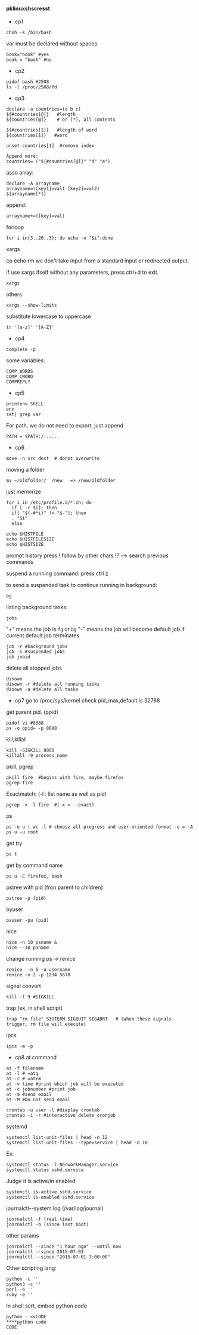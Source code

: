 #### pklinuxshscresst

- cp1
```
chsh -s /bin/bash
```
var must be declared without spaces
```
book="book" #yes
book = "book" #no
```

- cp2
```
pidof bash #2508
ls -l /proc/2508/fd
```
- cp3
```
declare -a countries=(a b c)
${#countries[@]}   #length
${countries[@]}    # or [*], all contents

${#countries[1]}   #length of word
${countries[1]}   #word

unset countries[1]  #remove index

Append more:
countries= ("${#countries[@]}" "d" "e")
```
asso array:
```
declare -A arrayname
arrayname=([key1]=val1 [key2]=val2)
${arrayname[*]}
```
append:
```
arrayname+=([key]=val)
```
forloop
```
for i in{3..20..3}; do echo -n "$i";done
```
xargs

cp echo rm wc don't take input from a standard input or redirected output.

if use xargs ifself without any parameters, press ctrl+d to exit.
```
xargs
```
others
```
xargs --show-limits
```
substitute lowercase to uppercase
```
tr '[a-z]' '[A-Z]'
```
- cp4
```
complete -p
```
some variables:
```
COMP_WORDS
COMP_CWORD
COMPREPLY
```
- cp5
```
printenv SHELL
env
set| grep var
```
For path, we do not need to export, just append
```
PATH = $PATH:/......
```


- cp6
```
move -n src dest  # donot overwrite
```
moving a folder
```
mv ~/oldfolder/  /new   => /new/oldfolder
```

just memorize
```
for i in /etc/profile.d/*.sh; do
  if [ -r $i]; then
  if[ "${-#*i}" != "$-"]; then
  . "$i"
  else
```
```
echo $HISTFILE
echo $HISTFILESIZE
echo $HISTSIZE
```
prompt history
press ! follow by other chars
!? --> search previous commands

suspend a running command:
press ctrl z

to send a suspended task to continue running in background:
```
bg
```
listing background tasks:
```
jobs
```
"+" means the job is ```fg``` or ```bg```
"-" means the job will become default job if current default job terminates
```
job -r #background jobs
job -s #suspended jobs
job jobid
```

delete all stopped jobs
```
disown
disown -r #delete all running tasks
disown -a #delete all tasks
```






- cp7
go to /proc/sys/kernel check pid_max,default is 32768

get parent pid. (ppid)
```
pidof vi #8888
ps -o ppid= -p 8888
```
kill,killall
```
kill -SIGKILL 8888
killall -9 process_name
```
pkill, pgrep
```
pkill fire  #begins with fire, maybe firefox
pgrep fire
```
Exactmatch:
(-l : list name as well as pid)
```
pgrep -x -l fire  #(-x = --exact)
```
ps
```
ps -e u | wc -l # choose all progress and user-oriented format -e = -A
ps u -u root
```
get tty
```
ps t
```
get by command name
```
ps u -C firefox, bash
```
pstree with pid (fron parent to children)
```
pstree -p (pid)
```
byuser
```
psuser -pu (pid)
```
nice
```
nice -n 10 psname &
nice --10 paname
```
change running ps -> renice
```
renice  -n 5 -u username
renice -n 2 -p 1234 5678
```
signal convert
```
kill -l 9 #SIGKILL
```
trap (ex, in shell script)
```
trap "rm file" SIGTERM SIGQUIT SIGABRT   # (when these signals trigger, rm file will execute)
```

ipcs
```
ipcs -m -p
```


- cp8
at command
```
at -f filename
at -l # =atq
at -r # =atrm
at -v time #print which job will be executed
at -c jobnumber #print job
at -m #send email
at -M #Do not send email
```
```
crontab -u user -l #diaplay crontab
crontab -i -r #interactive delete cronjob
```

systemd
```
systemctl list-unit-files | head -n 12
systemctl list-unit-files --type=service | head -n 10
```
Ex:
```
systemctl status -l NerworkManager.service
systemctl status sshd.service
```
Judge it is active/in enabled
```
systemctl is-active sshd.service
systemctl is-enabled sshd.service
```

journalctl--system log (/var/log/journal)
```
jonrnalctl -f (real time)
jonrnalctl -b (since last boot)
```

other params
```
jonrnalctl --since "1 hour ago" --until now
jonrnalctl --since 2015-07-01
jonrnalctl --since "2015-07-01 7:00:00"
```
Other scripting lang:
```
python -c ''
python3 -c ''
perl -e ''
ruby -e ''
```
In shell scrt, embed python code
```
python - <<CODE
****python code
CODE

